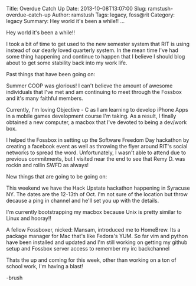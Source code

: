 Title: Overdue Catch Up
Date: 2013-10-08T13:07:00
Slug: ramstush-overdue-catch-up
Author: ramstush
Tags: legacy, foss@rit
Category: legacy
Summary: Hey world it's been a while!! ... 

Hey world it's been a while!!

I took a bit of time to get used to the new semester system that RIT is using
instead of our dearly loved quarterly system. In the mean time I've had some
thing happening and continue to happen that I believe I should blog about to
get some stability back into my work life.

Past things that have been going on:

Summer COOP was glorious! I can't believe the amount of awesome individuals
that I've met and am continuing to meet through the Fossbox and it's many
faithful members.

Currently, I'm loving Objective - C as I am learning to develop iPhone Apps in
a mobile games development course I'm taking. As a result, I finally obtained
a new computer, a macbox that I've devoted to being a dev/work box.

I helped the Fossbox in setting up the Software Freedom Day hackathon by
creating a facebook event as well as throwing the flyer around RIT's social
networks to spread the word. Unfortunately, I wasn't able to attend due to
previous commitments, but I visited near the end to see that Remy D. was
rockin and rollin SWFD as always!

New things that are going to be going on:

This weekend we have the Hack Upstate hackathon happening in Syracuse NY. The
dates are the 12-13th of Oct. I'm not sure of the location but throw decause a
ping in channel and he'll set you up with the details.

I'm currently bootstrapping my macbox because Unix is pretty similar to Linux
and hooray!!

A fellow Fossboxer, nicked: Mansam, introduced me to HomeBrew. Its a package
manager for Mac that's like Fedora's YUM. So far vim and python have been
installed and updated and I'm still working on getting my github setup and
Fossbox server access to remember my irc backchannel

Thats the up and coming for this week, other than working on a ton of school
work, I'm having a blast!

-brush


